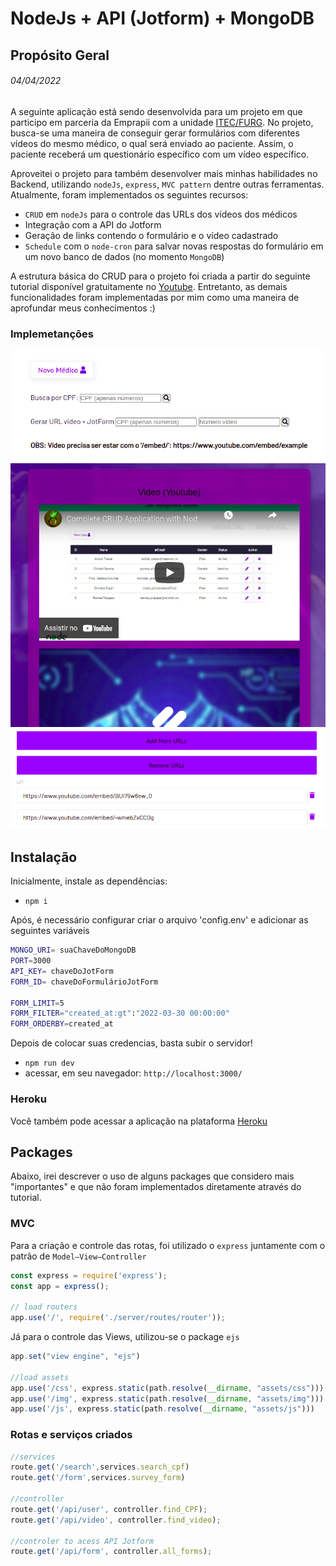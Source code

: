 # NodeJs + API (Jotform) + MongoDB 
## Propósito Geral 
###### 04/04/2022
A seguinte aplicação está sendo desenvolvida para um projeto em que participo em parceria da Emprapii com a unidade [ITEC/FURG](https://embrapii.org.br/unidades/unidade-embrapii-em-sistema-roboticos-e-automacao-itec-furg-centro-em-ciencia-de-dados-e-robotica-da-universidade-federal-do-rio-grande/). No projeto, busca-se uma maneira de conseguir gerar formulários com diferentes vídeos do mesmo médico, o qual será enviado ao paciente. Assim, o paciente receberá um questionário específico com um vídeo específico. 

Aproveitei o projeto para também desenvolver mais minhas habilidades no Backend, utilizando ```nodeJs```, ```express```, ```MVC pattern``` dentre outras ferramentas. Atualmente, foram implementados os seguintes recursos:

- ```CRUD``` em ```nodeJs``` para o controle das URLs dos vídeos dos médicos
- Integração com a API do Jotform
- Geração de links contendo o formulário e o vídeo cadastrado
- ```Schedule``` com o ```node-cron``` para salvar novas respostas do formulário em um novo banco de dados (no momento ```MongoDB```)

A estrutura básica do CRUD para o projeto foi criada a partir do seguinte tutorial disponível gratuitamente no [Youtube](https://www.youtube.com/watch?v=W1Kttu53qTg&t=2s). Entretanto, as demais funcionalidades foram implementadas por mim como uma maneira de aprofundar meus conhecimentos :)

### Implemetanções
![Busca por CPF e Geração do link](imgs/Busca_GerarURL.png)
![Nova página: Jotform + Vídeo Youtube](imgs/novaPagina.png)
![Adicionar novas URLs](imgs/addMoreURL.png)



## Instalação
Inicialmente, instale as dependências:
- ```npm i```

Após, é necessário configurar criar o arquivo 'config.env' e adicionar as seguintes variáveis 
```bash
MONGO_URI= suaChaveDoMongoDB
PORT=3000
API_KEY= chaveDoJotForm
FORM_ID= chaveDoFormulárioJotForm

FORM_LIMIT=5
FORM_FILTER="created_at:gt":"2022-03-30 00:00:00"
FORM_ORDERBY=created_at
```
Depois de colocar suas credencias, basta subir o servidor!
- ```npm run dev```
- acessar, em seu navegador: ```http://localhost:3000/```

### Heroku

Você também pode acessar a aplicação na plataforma
[Heroku](https://medlifecrud.herokuapp.com/)

## Packages
Abaixo, irei descrever o uso de alguns packages que considero mais "importantes" e que não foram implementados diretamente através do tutorial.

### MVC
Para a criação e controle das rotas, foi utilizado o ```express``` juntamente com o patrão de ```Model–View–Controller```

```javascript
const express = require('express');
const app = express();

// load routers
app.use('/', require('./server/routes/router'));
```

Já para o controle das Views, utilizou-se o package ```ejs```

```javascript
app.set("view engine", "ejs")

//load assets
app.use('/css', express.static(path.resolve(__dirname, "assets/css")))
app.use('/img', express.static(path.resolve(__dirname, "assets/img")))
app.use('/js', express.static(path.resolve(__dirname, "assets/js")))
```

### Rotas e serviços criados 

```javascript
//services
route.get('/search',services.search_cpf)
route.get('/form',services.survey_form)

//controller
route.get('/api/user', controller.find_CPF);
route.get('/api/video', controller.find_video);

//controler to acess API Jotform
route.get('/api/form', controller.all_forms); 
```
